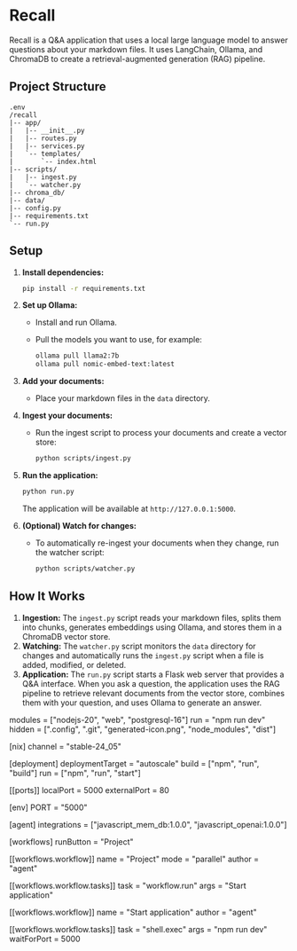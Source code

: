 
# Recall

Recall is a Q&A application that uses a local large language model to answer questions about your markdown files. It uses LangChain, Ollama, and ChromaDB to create a retrieval-augmented generation (RAG) pipeline.

## Project Structure

```
.env
/recall
|-- app/
|   |-- __init__.py
|   |-- routes.py
|   |-- services.py
|   `-- templates/
|       `-- index.html
|-- scripts/
|   |-- ingest.py
|   `-- watcher.py
|-- chroma_db/
|-- data/
|-- config.py
|-- requirements.txt
`-- run.py
```

## Setup

1. **Install dependencies:**

   ```bash
   pip install -r requirements.txt
   ```

2. **Set up Ollama:**

   - Install and run Ollama.
   - Pull the models you want to use, for example:

     ```bash
     ollama pull llama2:7b
     ollama pull nomic-embed-text:latest
     ```

3. **Add your documents:**

   - Place your markdown files in the `data` directory.

4. **Ingest your documents:**

   - Run the ingest script to process your documents and create a vector store:

     ```bash
     python scripts/ingest.py
     ```

5. **Run the application:**

   ```bash
   python run.py
   ```

   The application will be available at `http://127.0.0.1:5000`.

6. **(Optional) Watch for changes:**

   - To automatically re-ingest your documents when they change, run the watcher script:

     ```bash
     python scripts/watcher.py
     ```

## How It Works

1.  **Ingestion:** The `ingest.py` script reads your markdown files, splits them into chunks, generates embeddings using Ollama, and stores them in a ChromaDB vector store.
2.  **Watching:** The `watcher.py` script monitors the `data` directory for changes and automatically runs the `ingest.py` script when a file is added, modified, or deleted.
3.  **Application:** The `run.py` script starts a Flask web server that provides a Q&A interface. When you ask a question, the application uses the RAG pipeline to retrieve relevant documents from the vector store, combines them with your question, and uses Ollama to generate an answer.


modules = ["nodejs-20", "web", "postgresql-16"]
run = "npm run dev"
hidden = [".config", ".git", "generated-icon.png", "node_modules", "dist"]

[nix]
channel = "stable-24_05"

[deployment]
deploymentTarget = "autoscale"
build = ["npm", "run", "build"]
run = ["npm", "run", "start"]

[[ports]]
localPort = 5000
externalPort = 80

[env]
PORT = "5000"

[agent]
integrations = ["javascript_mem_db:1.0.0", "javascript_openai:1.0.0"]

[workflows]
runButton = "Project"

[[workflows.workflow]]
name = "Project"
mode = "parallel"
author = "agent"

[[workflows.workflow.tasks]]
task = "workflow.run"
args = "Start application"

[[workflows.workflow]]
name = "Start application"
author = "agent"

[[workflows.workflow.tasks]]
task = "shell.exec"
args = "npm run dev"
waitForPort = 5000
